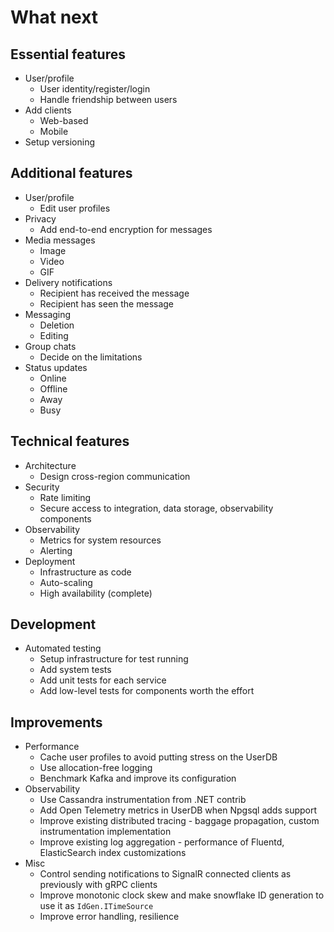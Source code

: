 # What next

## Essential features

* User/profile
  - User identity/register/login
  - Handle friendship between users
* Add clients
  - Web-based
  - Mobile
* Setup versioning

## Additional features

* User/profile
  - Edit user profiles
* Privacy
  - Add end-to-end encryption for messages
* Media messages
  - Image
  - Video
  - GIF
* Delivery notifications
  - Recipient has received the message
  - Recipient has seen the message
* Messaging
  - Deletion
  - Editing
* Group chats
  - Decide on the limitations
* Status updates
  - Online
  - Offline
  - Away
  - Busy

## Technical features

* Architecture
  - Design cross-region communication
* Security
  - Rate limiting
  - Secure access to integration, data storage, observability components
* Observability
  - Metrics for system resources
  - Alerting
* Deployment
  - Infrastructure as code
  - Auto-scaling
  - High availability (complete)

## Development

* Automated testing
  - Setup infrastructure for test running
  - Add system tests
  - Add unit tests for each service
  - Add low-level tests for components worth the effort

## Improvements

* Performance
  - Cache user profiles to avoid putting stress on the UserDB
  - Use allocation-free logging
  - Benchmark Kafka and improve its configuration
* Observability
  - Use Cassandra instrumentation from .NET contrib
  - Add Open Telemetry metrics in UserDB when Npgsql adds support
  - Improve existing distributed tracing - baggage propagation, custom instrumentation implementation
  - Improve existing log aggregation - performance of Fluentd, ElasticSearch index customizations
* Misc
  - Control sending notifications to SignalR connected clients as previously with gRPC clients
  - Improve monotonic clock skew and make snowflake ID generation to use it as `IdGen.ITimeSource`
  - Improve error handling, resilience
